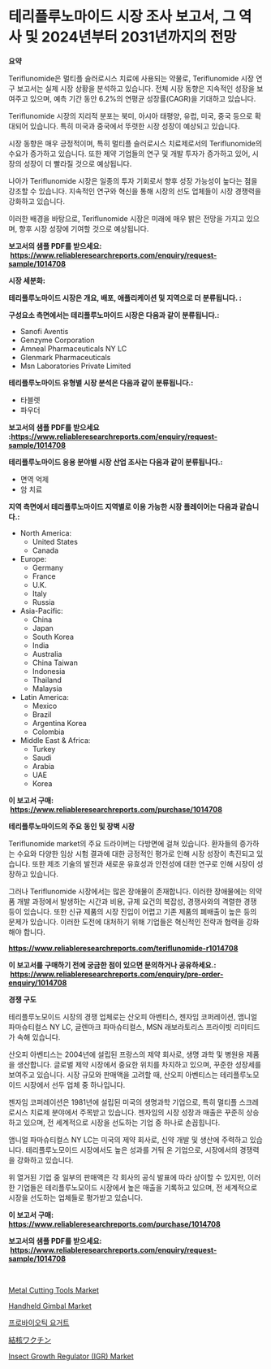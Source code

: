 <p><h1>테리플루노마이드 시장 조사 보고서, 그 역사 및 2024년부터 2031년까지의 전망</h1></p><p><strong>요약</strong></p>
<p><p>Teriflunomide은 멀티플 슬러로시스 치료에 사용되는 약물로, Teriflunomide 시장 연구 보고서는 실제 시장 상황을 분석하고 있습니다. 전체 시장 동향은 지속적인 성장을 보여주고 있으며, 예측 기간 동안 6.2%의 연평균 성장률(CAGR)을 기대하고 있습니다.</p><p>Teriflunomide 시장의 지리적 분포는 북미, 아시아 태평양, 유럽, 미국, 중국 등으로 확대되어 있습니다. 특히 미국과 중국에서 뚜렷한 시장 성장이 예상되고 있습니다.</p><p>시장 동향은 매우 긍정적이며, 특히 멀티플 슬러로시스 치료제로서의 Teriflunomide의 수요가 증가하고 있습니다. 또한 제약 기업들의 연구 및 개발 투자가 증가하고 있어, 시장의 성장이 더 빨라질 것으로 예상됩니다.</p><p>나아가 Teriflunomide 시장은 일종의 투자 기회로서 향후 성장 가능성이 높다는 점을 강조할 수 있습니다. 지속적인 연구와 혁신을 통해 시장의 선도 업체들이 시장 경쟁력을 강화하고 있습니다.</p><p>이러한 배경을 바탕으로, Teriflunomide 시장은 미래에 매우 밝은 전망을 가지고 있으며, 향후 시장 성장에 기여할 것으로 예상됩니다.</p></p>
<p><strong>보고서의 샘플 PDF를 받으세요: &nbsp;<a href="https://www.reliableresearchreports.com/enquiry/request-sample/1014708">https://www.reliableresearchreports.com/enquiry/request-sample/1014708</a></strong></p>
<p><strong>시장 세분화:</strong></p>
<p><strong> 테리플루노마이드 시장은 개요, 배포, 애플리케이션 및 지역으로 더 분류됩니다. :</strong></p>
<p><strong>구성요소 측면에서는 테리플루노마이드 시장은 다음과 같이 분류됩니다.:</strong></p>
<p><ul><li>Sanofi Aventis</li><li>Genzyme Corporation</li><li>Amneal Pharmaceuticals NY LC</li><li>Glenmark Pharmaceuticals</li><li>Msn Laboratories Private Limited</li></ul></p>
<p><strong> 테리플루노마이드 유형별 시장 분석은 다음과 같이 분류됩니다.:</strong></p>
<p><ul><li>타블렛</li><li>파우더</li></ul></p>
<p><strong>보고서의 샘플 PDF를 받으세요 :<a href="https://www.reliableresearchreports.com/enquiry/request-sample/1014708">https://www.reliableresearchreports.com/enquiry/request-sample/1014708</a></strong></p>
<p><strong> 테리플루노마이드 응용 분야별 시장 산업 조사는 다음과 같이 분류됩니다.:</strong></p>
<p><ul><li>면역 억제</li><li>암 치료</li></ul></p>
<p><strong>지역 측면에서 테리플루노마이드 지역별로 이용 가능한 시장 플레이어는 다음과 같습니다.:</strong></p>
<p><ul>
    <li>
        North America:
        <ul>
            <li>United States</li>
            <li>Canada</li>
        </ul>
    </li>
    <li>
        Europe:
        <ul>
            <li>Germany</li>
            <li>France</li>
            <li>U.K.</li>
            <li>Italy</li>
            <li>Russia</li>
        </ul>
    </li>
    <li>
        Asia-Pacific:
        <ul>
            <li>China</li>
            <li>Japan</li>
            <li>South Korea</li>
            <li>India</li>
            <li>Australia</li>
            <li>China Taiwan</li>
            <li>Indonesia</li>
            <li>Thailand</li>
            <li>Malaysia</li>
        </ul>
    </li>
    <li>
        Latin America:
        <ul>
            <li>Mexico</li>
            <li>Brazil</li>
            <li>Argentina Korea</li>
            <li>Colombia</li>
        </ul>
    </li>
    <li>
        Middle East & Africa:
        <ul>
            <li>Turkey</li>
            <li>Saudi</li>
            <li>Arabia</li>
            <li>UAE</li>
            <li>Korea</li>
        </ul>
    </li>
    </ul></p>
<p><strong>이 보고서 구매: &nbsp;<a href="https://www.reliableresearchreports.com/purchase/1014708">https://www.reliableresearchreports.com/purchase/1014708</a></strong></p>
<p><strong>테리플루노마이드의 주요 동인 및 장벽 시장</strong></p>
<p><p>Teriflunomide market의 주요 드라이버는 다방면에 걸쳐 있습니다. 환자들의 증가하는 수요와 다양한 임상 시험 결과에 대한 긍정적인 평가로 인해 시장 성장이 촉진되고 있습니다. 또한 제조 기술의 발전과 새로운 유효성과 안전성에 대한 연구로 인해 시장이 성장하고 있습니다.</p><p>그러나 Teriflunomide 시장에서는 많은 장애물이 존재합니다. 이러한 장애물에는 의약품 개발 과정에서 발생하는 시간과 비용, 규제 요건의 복잡성, 경쟁사와의 격렬한 경쟁 등이 있습니다. 또한 신규 제품의 시장 진입이 어렵고 기존 제품의 폐배출이 높은 등의 문제가 있습니다. 이러한 도전에 대처하기 위해 기업들은 혁신적인 전략과 협력을 강화해야 합니다.</p></p>
<p><strong><a href="https://www.reliableresearchreports.com/teriflunomide-r1014708">https://www.reliableresearchreports.com/teriflunomide-r1014708</a></strong></p>
<p><strong>이 보고서를 구매하기 전에 궁금한 점이 있으면 문의하거나 공유하세요.: &nbsp;<a href="https://www.reliableresearchreports.com/enquiry/pre-order-enquiry/1014708">https://www.reliableresearchreports.com/enquiry/pre-order-enquiry/1014708</a></strong></p>
<p><strong>경쟁 구도</strong></p>
<p><p>테리플루노모이드 시장의 경쟁 업체로는 산오피 아벤티스, 젠자임 코퍼레이션, 앰니얼 파마슈티컬스 NY LC, 글렌마크 파마슈티컬스, MSN 래보라토리스 프라이빗 리미티드가 속해 있습니다.</p><p>산오피 아벤티스는 2004년에 설립된 프랑스의 제약 회사로, 생명 과학 및 병원용 제품을 생산합니다. 글로벌 제약 시장에서 중요한 위치를 차지하고 있으며, 꾸준한 성장세를 보여주고 있습니다. 시장 규모와 판매액을 고려할 때, 산오피 아벤티스는 테리플루노모이드 시장에서 선두 업체 중 하나입니다.</p><p>젠자임 코퍼레이션은 1981년에 설립된 미국의 생명과학 기업으로, 특히 멀티플 스크레로시스 치료제 분야에서 주목받고 있습니다. 젠자임의 시장 성장과 매출은 꾸준히 상승하고 있으며, 전 세계적으로 시장을 선도하는 기업 중 하나로 손꼽힙니다.</p><p>앰니얼 파마슈티컬스 NY LC는 미국의 제약 회사로, 신약 개발 및 생산에 주력하고 있습니다. 테리플루노모이드 시장에서도 높은 성과를 거둬 온 기업으로, 시장에서의 경쟁력을 강화하고 있습니다.</p><p>위 열거된 기업 중 일부의 판매액은 각 회사의 공식 발표에 따라 상이할 수 있지만, 이러한 기업들은 테리플루노모이드 시장에서 높은 매출을 기록하고 있으며, 전 세계적으로 시장을 선도하는 업체들로 평가받고 있습니다.</p></p>
<p><strong>이 보고서 구매: &nbsp; <a href="https://www.reliableresearchreports.com/purchase/1014708">https://www.reliableresearchreports.com/purchase/1014708</a></strong></p>
<p><strong>보고서의 샘플 PDF를 받으세요: &nbsp;<a href="https://www.reliableresearchreports.com/enquiry/request-sample/1014708">https://www.reliableresearchreports.com/enquiry/request-sample/1014708</a></strong><strong></strong></p>
<p>&nbsp;</p>
<p><p><a href="https://github.com/singletonthaxterkelliehr2df/Market-Research-Report-List-2/blob/main/metal-cutting-tools-market.md">Metal Cutting Tools Market</a></p><p><a href="https://github.com/kufem1/Market-Research-Report-List-2/blob/main/handheld-gimbal-market.md">Handheld Gimbal Market</a></p><p><a href="https://medium.com/@rickymetzdvm/%ED%94%84%EB%A1%9C%EB%B0%94%EC%9D%B4%EC%98%A4%ED%8B%B1-%EC%9A%94%EA%B1%B0%ED%8A%B8-%EC%8B%9C%EC%9E%A5-%EA%B7%9C%EB%AA%A8-%EB%B0%8F-%EC%8B%9C%EC%9E%A5-%EB%8F%99%ED%96%A5-%EC%99%84%EC%A0%84%ED%95%9C-%EC%82%B0%EC%97%85-%EA%B0%9C%EC%9A%94-2024%EB%85%84%EB%B6%80%ED%84%B0-2031%EB%85%84%EA%B9%8C%EC%A7%80-40c5f0cca3d9">프로바이오틱 요거트</a></p><p><a href="https://medium.com/@nicolaseller56452023/%E7%B5%90%E6%A0%B8%E3%83%AF%E3%82%AF%E3%83%81%E3%83%B3%E5%B8%82%E5%A0%B4-%E7%AB%B6%E4%BA%89%E5%88%86%E6%9E%90-%E5%B8%82%E5%A0%B4%E5%8B%95%E5%90%91-2031%E5%B9%B4%E3%81%BE%E3%81%A7%E3%81%AE%E4%BA%88%E6%B8%AC-8d3e58722096">結核ワクチン</a></p><p><a href="https://www.linkedin.com/pulse/insect-growth-regulator-igr-market-comprehensive-report-wkqbe?trackingId=sl%2BsWC%2BP86UJTS54xCPaZQ%3D%3D">Insect Growth Regulator (IGR) Market</a></p></p>